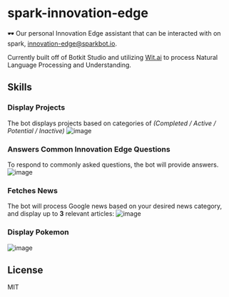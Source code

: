 # spark-innovation-edge
🕶 Our personal Innovation Edge assistant that can be interacted with on spark, innovation-edge@sparkbot.io.

Currently built off of Botkit Studio and utilizing [Wit.ai](http://wit.ai) to process Natural Language Processing and Understanding.

## Skills
### Display Projects
The bot displays projects based on categories of *(Completed / Active / Potential / Inactive)*
![image](https://user-images.githubusercontent.com/6020066/35170276-80ea05ee-fd14-11e7-83dd-7b8c94745207.png)

### Answers Common Innovation Edge Questions
To respond to commonly asked questions, the bot will provide answers.
![image](https://user-images.githubusercontent.com/6020066/35170421-145c85cc-fd15-11e7-8e4b-abbd18938fdd.png)

### Fetches News
The bot will process Google news based on your desired news category, and display up to **3** relevant articles:
![image](https://user-images.githubusercontent.com/6020066/35170381-dc8d68f0-fd14-11e7-85db-4c687437e6ec.png)

### Display Pokemon
![image](https://user-images.githubusercontent.com/6020066/35170402-fb04b6b2-fd14-11e7-85e9-2e318a1045a7.png)

## License
MIT
